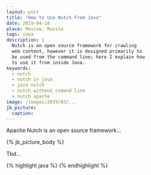 ```yaml
---
layout: post
title: "How to Use Nutch From Java"
date: 2019-04-18
place: Moscow, Russia
tags: java
description: |
  Nutch is an open source framework for crawling
  web content, however it is designed primarily to
  be used from the command line; here I explain how
  to use it from inside Java.
keywords:
  - nutch
  - nutch in java
  - java nutch
  - nutch without comand line
  - nutch apache
image: /images/2019/03/...
jb_picture:
  caption:
---
```


Apache Nutch is an open source framework...

<!--more-->

{% jb_picture_body %}

Tbd...

{% highlight java %}
{% endhighlight %}














